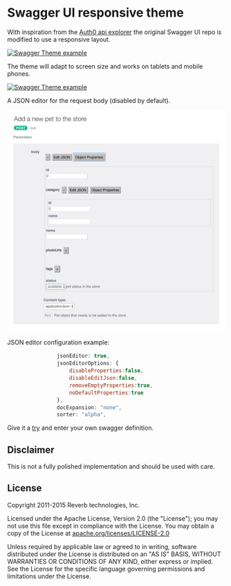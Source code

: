 # Swagger UI responsive theme

With inspiration from the [Auth0 api explorer](https://auth0.com/docs/apiv2) the original Swagger UI repo is modified to use a responsive layout.

[![Swagger Theme example](dist/images/Swagger_explorer.png)](http://ecs.bobbytech.dk/api)

The theme will adapt to screen size and works on tablets and mobile phones.

[![Swagger Theme example](dist/images/Swagger_explorer_min.png)](http://ecs.bobbytech.dk/api)

A JSON editor for the request body (disabled by default).

![Swagger JSON editor example](dist/images/json_editor_integration.png)

JSON editor configuration example:

```javascript
                jsonEditor: true,
                jsonEditorOptions: {
                    disableProperties:false,
                    disableEditJson:false,
                    removeEmptyProperties:true,
                    noDefaultProperties:true
                },
                docExpansion: "none",
                sorter: "alpha",
```

Give it a [try](http://swaggerui.herokuapp.com/) and enter your own swagger definition.


## Disclaimer

This is not a fully polished implementation and should be used with care.

## License

Copyright 2011-2015 Reverb technologies, Inc.

Licensed under the Apache License, Version 2.0 (the "License");
you may not use this file except in compliance with the License.
You may obtain a copy of the License at [apache.org/licenses/LICENSE-2.0](http://www.apache.org/licenses/LICENSE-2.0)

Unless required by applicable law or agreed to in writing, software
distributed under the License is distributed on an "AS IS" BASIS,
WITHOUT WARRANTIES OR CONDITIONS OF ANY KIND, either express or implied.
See the License for the specific language governing permissions and
limitations under the License.

